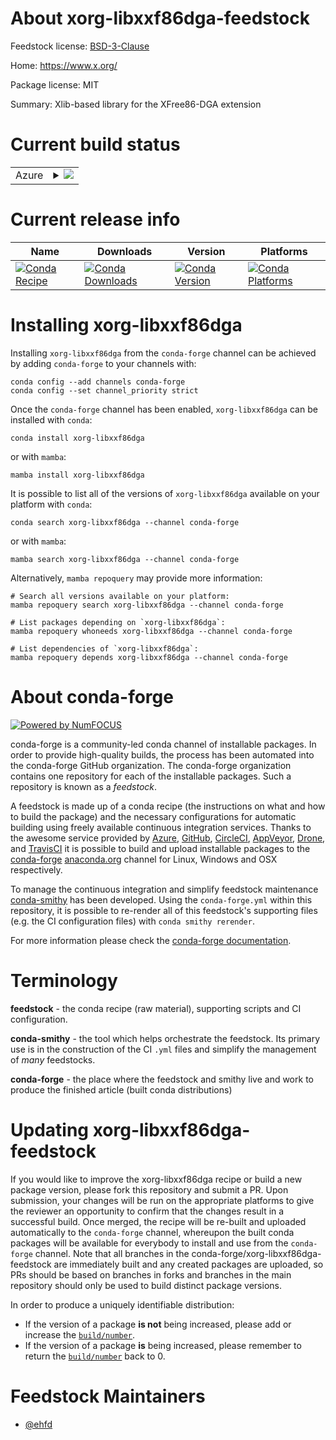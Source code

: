 About xorg-libxxf86dga-feedstock
================================

Feedstock license: [BSD-3-Clause](https://github.com/conda-forge/xorg-libxxf86dga-feedstock/blob/main/LICENSE.txt)

Home: https://www.x.org/

Package license: MIT

Summary: Xlib-based library for the XFree86-DGA extension

Current build status
====================


<table>
    
  <tr>
    <td>Azure</td>
    <td>
      <details>
        <summary>
          <a href="https://dev.azure.com/conda-forge/feedstock-builds/_build/latest?definitionId=23356&branchName=main">
            <img src="https://dev.azure.com/conda-forge/feedstock-builds/_apis/build/status/xorg-libxxf86dga-feedstock?branchName=main">
          </a>
        </summary>
        <table>
          <thead><tr><th>Variant</th><th>Status</th></tr></thead>
          <tbody><tr>
              <td>linux_64</td>
              <td>
                <a href="https://dev.azure.com/conda-forge/feedstock-builds/_build/latest?definitionId=23356&branchName=main">
                  <img src="https://dev.azure.com/conda-forge/feedstock-builds/_apis/build/status/xorg-libxxf86dga-feedstock?branchName=main&jobName=linux&configuration=linux%20linux_64_" alt="variant">
                </a>
              </td>
            </tr><tr>
              <td>linux_aarch64</td>
              <td>
                <a href="https://dev.azure.com/conda-forge/feedstock-builds/_build/latest?definitionId=23356&branchName=main">
                  <img src="https://dev.azure.com/conda-forge/feedstock-builds/_apis/build/status/xorg-libxxf86dga-feedstock?branchName=main&jobName=linux&configuration=linux%20linux_aarch64_" alt="variant">
                </a>
              </td>
            </tr><tr>
              <td>linux_ppc64le</td>
              <td>
                <a href="https://dev.azure.com/conda-forge/feedstock-builds/_build/latest?definitionId=23356&branchName=main">
                  <img src="https://dev.azure.com/conda-forge/feedstock-builds/_apis/build/status/xorg-libxxf86dga-feedstock?branchName=main&jobName=linux&configuration=linux%20linux_ppc64le_" alt="variant">
                </a>
              </td>
            </tr><tr>
              <td>osx_64</td>
              <td>
                <a href="https://dev.azure.com/conda-forge/feedstock-builds/_build/latest?definitionId=23356&branchName=main">
                  <img src="https://dev.azure.com/conda-forge/feedstock-builds/_apis/build/status/xorg-libxxf86dga-feedstock?branchName=main&jobName=osx&configuration=osx%20osx_64_" alt="variant">
                </a>
              </td>
            </tr><tr>
              <td>osx_arm64</td>
              <td>
                <a href="https://dev.azure.com/conda-forge/feedstock-builds/_build/latest?definitionId=23356&branchName=main">
                  <img src="https://dev.azure.com/conda-forge/feedstock-builds/_apis/build/status/xorg-libxxf86dga-feedstock?branchName=main&jobName=osx&configuration=osx%20osx_arm64_" alt="variant">
                </a>
              </td>
            </tr>
          </tbody>
        </table>
      </details>
    </td>
  </tr>
</table>

Current release info
====================

| Name | Downloads | Version | Platforms |
| --- | --- | --- | --- |
| [![Conda Recipe](https://img.shields.io/badge/recipe-xorg--libxxf86dga-green.svg)](https://anaconda.org/conda-forge/xorg-libxxf86dga) | [![Conda Downloads](https://img.shields.io/conda/dn/conda-forge/xorg-libxxf86dga.svg)](https://anaconda.org/conda-forge/xorg-libxxf86dga) | [![Conda Version](https://img.shields.io/conda/vn/conda-forge/xorg-libxxf86dga.svg)](https://anaconda.org/conda-forge/xorg-libxxf86dga) | [![Conda Platforms](https://img.shields.io/conda/pn/conda-forge/xorg-libxxf86dga.svg)](https://anaconda.org/conda-forge/xorg-libxxf86dga) |

Installing xorg-libxxf86dga
===========================

Installing `xorg-libxxf86dga` from the `conda-forge` channel can be achieved by adding `conda-forge` to your channels with:

```
conda config --add channels conda-forge
conda config --set channel_priority strict
```

Once the `conda-forge` channel has been enabled, `xorg-libxxf86dga` can be installed with `conda`:

```
conda install xorg-libxxf86dga
```

or with `mamba`:

```
mamba install xorg-libxxf86dga
```

It is possible to list all of the versions of `xorg-libxxf86dga` available on your platform with `conda`:

```
conda search xorg-libxxf86dga --channel conda-forge
```

or with `mamba`:

```
mamba search xorg-libxxf86dga --channel conda-forge
```

Alternatively, `mamba repoquery` may provide more information:

```
# Search all versions available on your platform:
mamba repoquery search xorg-libxxf86dga --channel conda-forge

# List packages depending on `xorg-libxxf86dga`:
mamba repoquery whoneeds xorg-libxxf86dga --channel conda-forge

# List dependencies of `xorg-libxxf86dga`:
mamba repoquery depends xorg-libxxf86dga --channel conda-forge
```


About conda-forge
=================

[![Powered by
NumFOCUS](https://img.shields.io/badge/powered%20by-NumFOCUS-orange.svg?style=flat&colorA=E1523D&colorB=007D8A)](https://numfocus.org)

conda-forge is a community-led conda channel of installable packages.
In order to provide high-quality builds, the process has been automated into the
conda-forge GitHub organization. The conda-forge organization contains one repository
for each of the installable packages. Such a repository is known as a *feedstock*.

A feedstock is made up of a conda recipe (the instructions on what and how to build
the package) and the necessary configurations for automatic building using freely
available continuous integration services. Thanks to the awesome service provided by
[Azure](https://azure.microsoft.com/en-us/services/devops/), [GitHub](https://github.com/),
[CircleCI](https://circleci.com/), [AppVeyor](https://www.appveyor.com/),
[Drone](https://cloud.drone.io/welcome), and [TravisCI](https://travis-ci.com/)
it is possible to build and upload installable packages to the
[conda-forge](https://anaconda.org/conda-forge) [anaconda.org](https://anaconda.org/)
channel for Linux, Windows and OSX respectively.

To manage the continuous integration and simplify feedstock maintenance
[conda-smithy](https://github.com/conda-forge/conda-smithy) has been developed.
Using the ``conda-forge.yml`` within this repository, it is possible to re-render all of
this feedstock's supporting files (e.g. the CI configuration files) with ``conda smithy rerender``.

For more information please check the [conda-forge documentation](https://conda-forge.org/docs/).

Terminology
===========

**feedstock** - the conda recipe (raw material), supporting scripts and CI configuration.

**conda-smithy** - the tool which helps orchestrate the feedstock.
                   Its primary use is in the construction of the CI ``.yml`` files
                   and simplify the management of *many* feedstocks.

**conda-forge** - the place where the feedstock and smithy live and work to
                  produce the finished article (built conda distributions)


Updating xorg-libxxf86dga-feedstock
===================================

If you would like to improve the xorg-libxxf86dga recipe or build a new
package version, please fork this repository and submit a PR. Upon submission,
your changes will be run on the appropriate platforms to give the reviewer an
opportunity to confirm that the changes result in a successful build. Once
merged, the recipe will be re-built and uploaded automatically to the
`conda-forge` channel, whereupon the built conda packages will be available for
everybody to install and use from the `conda-forge` channel.
Note that all branches in the conda-forge/xorg-libxxf86dga-feedstock are
immediately built and any created packages are uploaded, so PRs should be based
on branches in forks and branches in the main repository should only be used to
build distinct package versions.

In order to produce a uniquely identifiable distribution:
 * If the version of a package **is not** being increased, please add or increase
   the [``build/number``](https://docs.conda.io/projects/conda-build/en/latest/resources/define-metadata.html#build-number-and-string).
 * If the version of a package **is** being increased, please remember to return
   the [``build/number``](https://docs.conda.io/projects/conda-build/en/latest/resources/define-metadata.html#build-number-and-string)
   back to 0.

Feedstock Maintainers
=====================

* [@ehfd](https://github.com/ehfd/)

